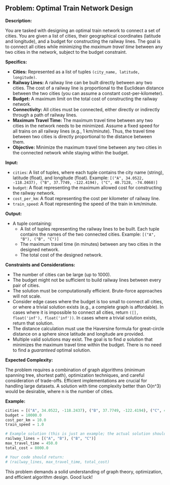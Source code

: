 ## Problem: Optimal Train Network Design

**Description:**

You are tasked with designing an optimal train network to connect a set of cities. You are given a list of cities, their geographical coordinates (latitude and longitude), and a budget for constructing the railway lines. The goal is to connect all cities while minimizing the *maximum travel time* between any two cities in the network, subject to the budget constraint.

**Specifics:**

*   **Cities:** Represented as a list of tuples `(city_name, latitude, longitude)`.
*   **Railway Lines:** A railway line can be built directly between any two cities. The cost of a railway line is proportional to the Euclidean distance between the two cities (you can assume a constant cost-per-kilometer).
*   **Budget:** A maximum limit on the total cost of constructing the railway network.
*   **Connectivity:** All cities must be connected, either directly or indirectly through a path of railway lines.
*   **Maximum Travel Time:** The maximum travel time between any two cities in the network needs to be minimized.  Assume a fixed speed for all trains on all railway lines (e.g., 1 km/minute). Thus, the travel time between two cities is directly proportional to the distance between them.
*   **Objective:** Minimize the maximum travel time between any two cities in the connected network while staying within the budget.

**Input:**

*   `cities`: A list of tuples, where each tuple contains the city name (string), latitude (float), and longitude (float). Example: `[("A", 34.0522, -118.2437), ("B", 37.7749, -122.4194), ("C", 40.7128, -74.0060)]`
*   `budget`: A float representing the maximum allowed cost for constructing the railway network.
*   `cost_per_km`: A float representing the cost per kilometer of railway line.
*   `train_speed`: A float representing the speed of the train in km/minute.

**Output:**

*   A tuple containing:
    *   A list of tuples representing the railway lines to be built. Each tuple contains the names of the two connected cities. Example: `[("A", "B"), ("B", "C")]`
    *   The maximum travel time (in minutes) between any two cities in the designed network.
    *   The total cost of the designed network.

**Constraints and Considerations:**

*   The number of cities can be large (up to 1000).
*   The budget might not be sufficient to build railway lines between every pair of cities.
*   The solution must be computationally efficient. Brute-force approaches will not scale.
*   Consider edge cases where the budget is too small to connect all cities, or where a trivial solution exists (e.g., a complete graph is affordable). In cases where it is impossible to connect all cities, return `([], float('inf'), float('inf'))`. In cases where a trivial solution exists, return that solution.
*   The distance calculation must use the Haversine formula for great-circle distance on a sphere since latitude and longitude are provided.
*   Multiple valid solutions may exist. The goal is to find *a* solution that minimizes the maximum travel time within the budget. There is no need to find a *guaranteed* optimal solution.

**Expected Complexity:**

The problem requires a combination of graph algorithms (minimum spanning tree, shortest path), optimization techniques, and careful consideration of trade-offs. Efficient implementations are crucial for handling large datasets. A solution with time complexity better than O(n^3) would be desirable, where n is the number of cities.

**Example:**

```python
cities = [("A", 34.0522, -118.2437), ("B", 37.7749, -122.4194), ("C", 40.7128, -74.0060)]
budget = 10000.0
cost_per_km = 10.0
train_speed = 1.0

# Example solution (this is just an example; the actual solution should be calculated by your code)
railway_lines = [("A", "B"), ("B", "C")]
max_travel_time = 450.0
total_cost = 8000.0

# Your code should return:
# (railway_lines, max_travel_time, total_cost)
```

This problem demands a solid understanding of graph theory, optimization, and efficient algorithm design. Good luck!
